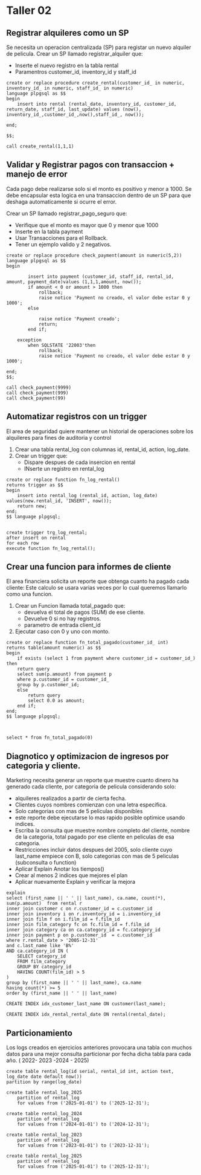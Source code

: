 # Taller 02
## Registrar alquileres como un SP

Se necesita un operacion centralizada (SP) para registar 
un nuevo alquiler de pelicula.
Crear un SP llamado registrar_alquiler que: 
- Inserte el nuevo registro en la tabla rental
- Paramentros customer_id, inventory_id y staff_id
```
create or replace procedure create_rental(customer_id_ in numeric, inventory_id_ in numeric, staff_id_ in numeric)
language plpgsql as $$
begin
	insert into rental (rental_date, inventory_id, customer_id, return_date, staff_id, last_update) values (now(), inventory_id_,customer_id_,now(),staff_id_, now());
	
end;

$$;

call create_rental(1,1,1)
```

## Validar y Registrar pagos con transaccion + manejo de error 

Cada pago debe realizarse solo si el monto es positivo y menor a 1000. Se debe encapsular 
esta logica en una transaccion dentro de un SP para que  deshaga automaticamente si ocurre el error.

Crear un SP llamado registrar_pago_seguro que:
- Verifique que el monto es mayor que 0 y menor que 1000
- Inserte en la tabla payment
- Usar Transacciones para el Rollback.
- Tener un ejemplo valido y 2 negativos.
```
create or replace procedure check_payment(amount in numeric(5,2))
language plpgsql as $$
begin

		insert into payment (customer_id, staff_id,	rental_id,	amount, payment_date)values (1,1,1,amount, now());
		if amount < 0 or amount > 1000 then
			rollback;
			raise notice 'Payment no creado, el valor debe estar 0 y 1000';
		else 
			
			raise notice 'Payment creado';
			return;
		end if;

    exception
        when SQLSTATE '22003'then
            rollback;
			raise notice 'Payment no creado, el valor debe estar 0 y 1000';

end;
$$;

call check_payment(9999)
call check_payment(999)
call check_payment(99)
```

## Automatizar registros con un trigger

El area de seguridad quiere mantener un historial de operaciones sobre los alquileres para fines de auditoria y control 

1.  Crear una tabla rental_log con columnas id, rental_id, action, log_date.
2. Crear un trigger que: 
    - Dispare despues de cada insercion en rental
    - INserte un registro en rental_log
```
create or replace function fn_log_rental()
returns trigger as $$
begin
	insert into rental_log (rental_id, action, log_date) values(new.rental_id, 'INSERT', now());
	return new;
end;
$$ language plpgsql;


create trigger trg_log_rental;
after insert on rental
for each row
execute function fn_log_rental();
```

## Crear una funcion para informes de cliente 

El area financiera solicita un reporte que obtenga cuanto ha pagado cada cliente: Este calculo se usara varias veces por lo cual queremos llamarlo como una funcion. 

1. Crear un Funcion llamada total_pagado que: 
   - devuelva el total de pagos (SUM) de ese cliente.
   - Devuelve 0 si no hay registros.
   - parametro de entrada client_id 
2. Ejecutar caso con 0 y uno con monto.
```
create or replace function fn_total_pagado(customer_id_ int)
returns table(amount numeric) as $$
begin
	if exists (select 1 from payment where customer_id = customer_id_) then
	return query
	select sum(p.amount) from payment p
	where p.customer_id = customer_id_
	group by p.customer_id;
	else
		return query
        select 0.0 as amount;
	end if;
end;
$$ language plpgsql;



select * from fn_total_pagado(0) 
```

## Diagnotico y optimizacion de ingresos por categoria y cliente.

Marketing necesita generar un reporte que muestre cuanto dinero ha generado cada cliente, por categoria de pelicula considerando solo: 
- alquileres realizados a partir de cierta fecha. 
- Clientes cuyos nombres comienzan con una letra especifica.
- Solo categorias con mas de 5 peliculas disponibles 
- este reporte debe ejecutarse lo mas rapido posible optimice usando indices. 
- Escriba la consulta que muestre nombre completo del cliente, nombre de la categoria, total pagado por ese cliente en peliculas de esa categoria.
- Restricciones incluir datos despues del 2005, solo cliente cuyo last_name empiece con B, solo categorias con mas de 5 peliculas (subconsulta o function)
- Aplicar Explain Anotar los tiempos()
- Crear al menos 2 indices que mejores el plan 
- Aplicar nuevamente Explain y verificar la mejora
```
explain
select (first_name || ' ' || last_name), ca.name, count(*), sum(p.amount)  from rental r
inner join customer c on r.customer_id = c.customer_id
inner join inventory i on r.inventory_id = i.inventory_id
inner join film f on i.film_id = f.film_id
inner join film_category fc on fc.film_id = f.film_id
inner join category ca on ca.category_id = fc.category_id
inner join payment p on p.customer_id  = c.customer_id
where r.rental_date > '2005-12-31'
and c.last_name like 'B%'
AND ca.category_id IN (
    SELECT category_id
    FROM film_category
    GROUP BY category_id
    HAVING COUNT(film_id) > 5
)
group by (first_name || ' ' || last_name), ca.name 
having count(*) >= 5
order by (first_name || ' ' || last_name)	

CREATE INDEX idx_customer_last_name ON customer(last_name);

CREATE INDEX idx_rental_rental_date ON rental(rental_date);

```

## Particionamiento 

Los logs creados en ejercicios anteriores provocara una tabla con muchos datos para una mejor consulta 
particionar por fecha dicha tabla para cada año. ( 2022- 2023 -2024 - 2025)
```
create table rental_log(id serial, rental_id int, action text, log_date date default now())
partition by range(log_date)

create table rental_log_2025
    partition of rental_log
    for values from ('2025-01-01') to ('2025-12-31');

create table rental_log_2024
    partition of rental_log
    for values from ('2024-01-01') to ('2024-12-31');

create table rental_log_2023
    partition of rental_log
    for values from ('2023-01-01') to ('2023-12-31');

create table rental_log_2025
    partition of rental_log
    for values from ('2025-01-01') to ('2025-12-31');


```



